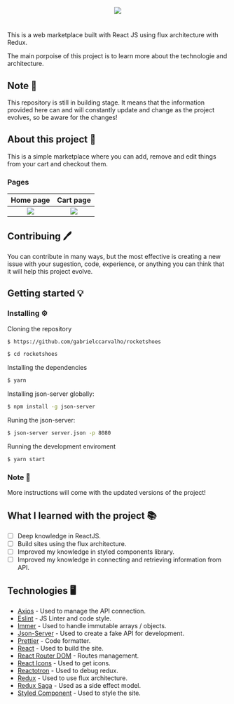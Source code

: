 <p align="center">
  <img src="https://i.imgur.com/PFIepmE.png">
</p>

#

This is a web marketplace built with React JS using flux architecture with Redux.

The main porpoise of this project is to learn more about the technologie and architecture.

## Note 📝

This repository is still in building stage. It means that the information provided here can and will constantly update and change as the project evolves, so be aware for the changes!

## About this project 📓

This is a simple marketplace where you can add, remove and edit things from your cart and checkout them.

### Pages

|                   Home page                   |                   Cart page                   |
| :-------------------------------------------: | :-------------------------------------------: |
| <img src="https://i.imgur.com/kXpEHOz.png" /> | <img src="https://i.imgur.com/YPNRY6R.png" /> |

## Contribuing 🖊

You can contribute in many ways, but the most effective is creating a new issue with your sugestion, code, experience, or anything you can think that it will help this project evolve.

## Getting started 💡

### Installing ⚙️

Cloning the repository

```bash
$ https://github.com/gabrielccarvalho/rocketshoes
```

```bash
$ cd rocketshoes
```

Installing the dependencies

```bash
$ yarn
```

Installing json-server globally:

```bash
$ npm install -g json-server
```

Runing the json-server:

```bash
$ json-server server.json -p 8080
```

Running the development enviroment

```bash
$ yarn start
```

### Note 📝

More instructions will come with the updated versions of the project!

## What I learned with the project 📚
- [ ] Deep knowledge in ReactJS.
- [ ] Build sites using the flux architecture.
- [ ] Improved my knowledge in styled components library.
- [ ] Improved my knowledge in connecting and retrieving information from API.

## Technologies 🖥

- [Axios](https://github.com/axios/axios) - Used to manage the API connection.
- [Eslint](https://eslint.org/) - JS Linter and code style.
- [Immer](https://github.com/immerjs/immer) - Used to handle immutable arrays / objects.
- [Json-Server](https://github.com/typicode/json-server) - Used to create a fake API for development.
- [Prettier](https://github.com/prettier/prettier) - Code formatter.
- [React](https://reactjs.org/) - Used to build the site.
- [React Router DOM](https://reacttraining.com/react-router/web/guides/quick-start) - Routes management.
- [React Icons](https://www.npmjs.com/package/react-icons) - Used to get icons.
- [Reactotron](https://github.com/infinitered/reactotron) - Used to debug redux.
- [Redux](https://redux.js.org/) - Used to use flux architecture.
- [Redux Saga](https://github.com/redux-saga/redux-saga) - Used as a side effect model.
- [Styled Component](https://www.styled-components.com/) - Used to style the site.
